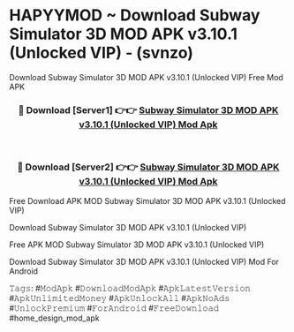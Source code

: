 # HAPYYMOD ~ Download Subway Simulator 3D MOD APK v3.10.1 (Unlocked VIP) - (svnzo)
Download Subway Simulator 3D MOD APK v3.10.1 (Unlocked VIP) Free Mod APK

<div align="center">
<h3>🔴 Download [Server1] 👉👉 <a href="https://apk-comot.site?title=Subway_Simulator_3D_MOD_APK_v3.10.1_(Unlocked_VIP)">Subway Simulator 3D MOD APK v3.10.1 (Unlocked VIP) Mod Apk</a></h3><br>

<h3>🔴 Download [Server2] 👉👉 <a href="https://apk-comot.site?title=Subway_Simulator_3D_MOD_APK_v3.10.1_(Unlocked_VIP)">Subway Simulator 3D MOD APK v3.10.1 (Unlocked VIP) Mod Apk</a></h3>
</div>


Free Download APK MOD Subway Simulator 3D MOD APK v3.10.1 (Unlocked VIP)

Download Subway Simulator 3D MOD APK v3.10.1 (Unlocked VIP) 

Free APK MOD Subway Simulator 3D MOD APK v3.10.1 (Unlocked VIP) 

Download Subway Simulator 3D MOD APK v3.10.1 (Unlocked VIP) Mod For Android

𝚃𝚊𝚐𝚜: #𝙼𝚘𝚍𝙰𝚙𝚔 #𝙳𝚘𝚠𝚗𝚕𝚘𝚊𝚍𝙼𝚘𝚍𝙰𝚙𝚔 #𝙰𝚙𝚔𝙻𝚊𝚝𝚎𝚜𝚝𝚅𝚎𝚛𝚜𝚒𝚘𝚗 #𝙰𝚙𝚔𝚄𝚗𝚕𝚒𝚖𝚒𝚝𝚎𝚍𝙼𝚘𝚗𝚎𝚢 #𝙰𝚙𝚔𝚄𝚗𝚕𝚘𝚌𝚔𝙰𝚕𝚕 #𝙰𝚙𝚔𝙽𝚘𝙰𝚍𝚜 #𝚄𝚗𝚕𝚘𝚌𝚔𝙿𝚛𝚎𝚖𝚒𝚞𝚖 #𝙵𝚘𝚛𝙰𝚗𝚍𝚛𝚘𝚒𝚍 #𝙵𝚛𝚎𝚎𝙳𝚘𝚠𝚗𝚕𝚘𝚊𝚍 #home_design_mod_apk